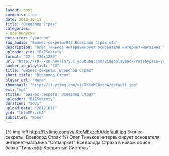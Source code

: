 ```yaml
---
layout: post
comments: true
date: 2012-10-11
title: "Всеволод Страх"
categories:
- Все выпуски
extractor: "youtube"
raw_audio: "Бизнес-секреты/043 Всеволод Страх.m4a"
description: "Олег Тиньков интервьюирует основателя интернет-магазина \"Сотмаркет\" Всеволода Страха в новом офисе банка \"Тинькофф Кредитные Системы\"."
uploader_yid: "BiZSekrety"
format: "22 - 720x1280"
url: "http://r9---sn-n8v7ln7y.c.youtube.com/videoplayback?ratebypass=yes&expire=1362815649&lowtc=yes&itag=22&ipbits=8&ms=au&id=94ab683049337210&fexp=904429%2C912507%2C904829%2C916807%2C916626%2C920704%2C912806%2C902000%2C919512%2C929901%2C913605%2C925006%2C906938%2C931202%2C931401%2C908529%2C930803%2C920201%2C930101%2C930603%2C906834%2C926403&sver=3&source=youtube&upn=kBIH_SIbQio&mv=m&sparams=cp%2Cid%2Cip%2Cipbits%2Citag%2Clowtc%2Cratebypass%2Csource%2Cupn%2Cexpire&key=yt1&ip=92.255.182.31&cp=U0hVR1hMU19JU0NONV9QRldHOlJfMmRrWXo3U0ZK&newshard=yes&mt=1362793812&signature=1C69D4F80D0316ECB259A52780B56F92A2D466F8.CEA2C84C9DC21DB8B1A08DEE7DAAE0AB7D99CC1F"
number_in_playlist: "43"
title: "Бизнес-секреты: Всеволод Страх"
short_title: "Всеволод Страх"
player_url: "None"
thumbnail: "http://i1.ytimg.com/vi/lKtoMEkzchA/default.jpg"
ext: "mp4"
stitle: "Бизнес-секреты: Всеволод Страх"
uploader: "BiZSekrety"
duration: "2631"
upload_date: "20121011"
yid: "lKtoMEkzchA"
subtitles: "None"
---
```


{% img left http://i1.ytimg.com/vi/lKtoMEkzchA/default.jpg Бизнес-секреты: Всеволод Страх %}
Олег Тиньков интервьюирует основателя интернет-магазина "Сотмаркет" Всеволода Страха в новом офисе банка "Тинькофф Кредитные Системы".